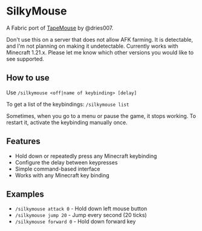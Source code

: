 # SilkyMouse

A Fabric port of [TapeMouse](https://github.com/dries007/TapeMouse) by @dries007.

Don't use this on a server that does not allow AFK farming.
It is detectable, and I'm not planning on making it undetectable.
Currently works with Minecraft 1.21.x. Please let me know which other versions you would like to see supported.

## How to use

Use `/silkymouse <off|name of keybinding> [delay]`

To get a list of the keybindings: `/silkymouse list`

Sometimes, when you go to a menu or pause the game, it stops working.
To restart it, activate the keybinding manually once.

## Features

- Hold down or repeatedly press any Minecraft keybinding
- Configure the delay between keypresses
- Simple command-based interface
- Works with any Minecraft key binding

## Examples

- `/silkymouse attack 0` - Hold down left mouse button
- `/silkymouse jump 20` - Jump every second (20 ticks)
- `/silkymouse forward 0` - Hold down forward key